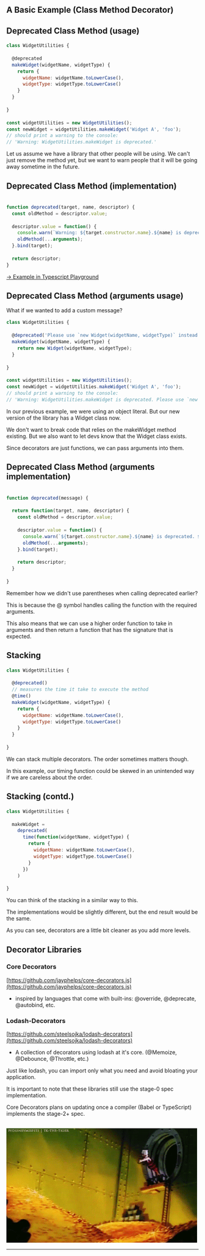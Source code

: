 ## A Basic Example (Class Method Decorator)

## Deprecated Class Method (usage)

```javascript
class WidgetUtilities {

  @deprecated
  makeWidget(widgetName, widgetType) {
    return {
      widgetName: widgetName.toLowerCase(),
      widgetType: widgetType.toLowerCase()
    }
  }

}

const widgetUtilities = new WidgetUtilities();
const newWidget = widgetUtilities.makeWidget('Widget A', 'foo');
// should print a warning to the console:
// 'Warning: WidgetUtilities.makeWidget is deprecated.'
```

<div class="notes">
Let us assume we have a library that other people will be using. We can't just remove the method yet, but we want to warn people that it will be going away sometime in the future.
</div>

## Deprecated Class Method (implementation)

```javascript

function deprecated(target, name, descriptor) {
  const oldMethod = descriptor.value;

  descriptor.value = function() {
  	console.warn(`Warning: ${target.constructor.name}.${name} is deprecated.`);
    oldMethod(...arguments);
  }.bind(target);
  
  return descriptor;
}

```

[-> Example in Typescript Playground](https://www.typescriptlang.org/play/#src=class%20WidgetUtilities%20%7B%0D%0A%0D%0A%20%20%40deprecated%0D%0A%20%20makeWidget(widgetName%2C%20widgetType)%20%7B%0D%0A%20%20%20%20return%20%7B%0D%0A%20%20%20%20%20%20widgetName%3A%20widgetName.toLowerCase()%2C%0D%0A%20%20%20%20%20%20widgetType%3A%20widgetType.toLowerCase()%0D%0A%20%20%20%20%7D%0D%0A%20%20%7D%0D%0A%0D%0A%7D%0D%0A%0D%0Aconst%20widgetUtilities%20%3D%20new%20WidgetUtilities()%3B%0D%0Aconst%20newWidget%20%3D%20widgetUtilities.makeWidget('Widget%20A'%2C%20'foo')%3B%0D%0A%0D%0Afunction%20deprecated(target%2C%20name%2C%20descriptor)%20%7B%0D%0A%20%20const%20oldMethod%20%3D%20descriptor.value%3B%0D%0A%0D%0A%20%20descriptor.value%20%3D%20function(...args)%20%7B%0D%0A%20%20%09console.warn(%60Warning%3A%20%24%7Btarget.constructor.name%7D.%24%7Bname%7D%20is%20deprecated.%60)%3B%0D%0A%20%20%20%20oldMethod(...args)%3B%0D%0A%20%20%7D.bind(target)%3B%0D%0A%20%20%0D%0A%20%20return%20descriptor%3B%0D%0A%7D)

## Deprecated Class Method (arguments usage)

What if we wanted to add a custom message?

```javascript
class WidgetUtilities {

  @deprecated('Please use `new Widget(widgetName, widgetType)` instead.')
  makeWidget(widgetName, widgetType) {
    return new Widget(widgetName, widgetType);
  }

}

const widgetUtilities = new WidgetUtilities();
const newWidget = widgetUtilities.makeWidget('Widget A', 'foo');
// should print a warning to the console:
// 'Warning: WidgetUtilities.makeWidget is deprecated. Please use `new Widget(widgetName, widgetType)` instead.'
```

<div class="notes">
In our previous example, we were using an object literal. But our new version of the library has a Widget class now.

We don't want to break code that relies on the makeWidget method existing. But we also want to let devs know that the Widget class exists.

Since decorators are just functions, we can pass arguments into them.
</div>

## Deprecated Class Method (arguments implementation)

```javascript

function deprecated(message) {

  return function(target, name, descriptor) {
    const oldMethod = descriptor.value;

    descriptor.value = function() {
      console.warn(`${target.constructor.name}.${name} is deprecated. ${message}`);
      oldMethod(...arguments);
    }.bind(target);
    
    return descriptor;
  }

}

```

<div class="notes">
Remember how we didn't use parentheses when calling deprecated earlier?

This is because the @ symbol handles calling the function with the required arguments.

This also means that we can use a higher order function to take in arguments and then return a function that has the signature that is expected.
</div>

## Stacking

```javascript
class WidgetUtilities {

  @deprecated()
  // measures the time it take to execute the method
  @time()
  makeWidget(widgetName, widgetType) {
    return {
      widgetName: widgetName.toLowerCase(),
      widgetType: widgetType.toLowerCase()
    }
  }

}

```

<div class="notes">

We can stack multiple decorators. The order sometimes matters though.

In this example, our timing function could be skewed in an unintended way if we are careless about the order.

</div>

## Stacking (contd.)

```javascript
class WidgetUtilities {

  makeWidget =
    deprecated(
      time(function(widgetName, widgetType) {
        return {
          widgetName: widgetName.toLowerCase(),
          widgetType: widgetType.toLowerCase()
        }
      })
    )

}
```

<div class="notes">
You can think of the stacking in a similar way to this.

The implementations would be slightly different, but the end result would be the same.

As you can see, decorators are a little bit cleaner as you add more levels.
</div>

## Decorator Libraries

### Core Decorators
[https://github.com/jayphelps/core-decorators.js](https://github.com/jayphelps/core-decorators.js)

- inspired by languages that come with built-ins: @​override, @​deprecate, @​autobind, etc.

### Lodash-Decorators
[https://github.com/steelsojka/lodash-decorators](https://github.com/steelsojka/lodash-decorators)

- A collection of decorators using lodash at it's core. (@Memoize, @Debounce, @Throttle, etc.)

<div class="notes">

Just like lodash, you can import only what you need and avoid bloating your application.

It is important to note that these libraries still use the stage-0 spec implementation.

Core Decorators plans on updating once a compiler (Babel or TypeScript) implements the stage-2+ spec.

</div>

##

![](assets/good-dive.gif)

---
